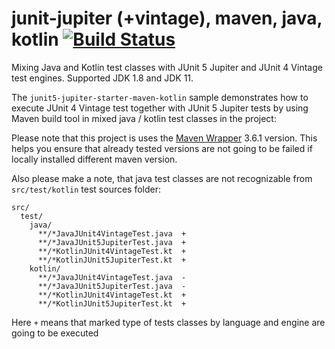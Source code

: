 # junit-jupiter (+vintage), maven, java, kotlin [![Build Status](https://travis-ci.org/daggerok/junit-jupiter-vintage-maven-kotlin-java-mix.svg?branch=master)](https://travis-ci.org/daggerok/junit-jupiter-vintage-maven-kotlin-java-mix)
Mixing Java and Kotlin test classes with JUnit 5 Jupiter and JUnit 4 Vintage test engines. Supported JDK 1.8 and JDK 11.

The `junit5-jupiter-starter-maven-kotlin` sample demonstrates how to execute JUnit 4 Vintage test together
with JUnit 5 Jupiter tests by using Maven build tool in mixed java / kotlin test classes in the project:

Please note that this project is uses the [Maven Wrapper](https://github.com/takari/maven-wrapper)
3.6.1 version. This helps you ensure that already tested versions are not going to be failed if
locally installed different maven version. 

Also please make a note, that java test classes are not recognizable from `src/test/kotlin` test sources folder:

```
src/
  test/
    java/
      **/*JavaJUnit4VintageTest.java  +
      **/*JavaJUnit5JupiterTest.java  +
      **/*KotlinJUnit4VintageTest.kt  +
      **/*KotlinJUnit5JupiterTest.kt  +
    kotlin/
      **/*JavaJUnit4VintageTest.java  -
      **/*JavaJUnit5JupiterTest.java  -
      **/*KotlinJUnit4VintageTest.kt  +
      **/*KotlinJUnit5JupiterTest.kt  +
```

Here `+` means that marked type of tests classes by language and engine are going to be executed
